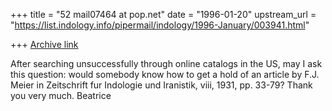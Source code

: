 +++
title = "52 mail07464 at pop.net"
date = "1996-01-20"
upstream_url = "https://list.indology.info/pipermail/indology/1996-January/003941.html"

+++
[Archive link](https://list.indology.info/pipermail/indology/1996-January/003941.html)

After searching unsuccessfully through online catalogs in the US, may I ask
this question:
would somebody know how to get a hold of an article by F.J. Meier in
Zeitschrift fur Indologie und Iranistik, viii, 1931, pp. 33-79?
Thank you very much.
Beatrice








